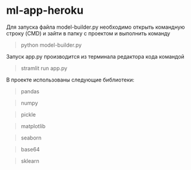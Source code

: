 # ml-app-heroku
Для запуска файла model-builder.py необходимо открыть командную строку (CMD) и зайти в папку с проектом и выполнить команду
>python model-builder.py

Запуск app.py производится из терминала редактора кода командой
>stramlit run app.py

В проекте использованы следующие библиотеки:
>pandas

>numpy

>pickle

>matplotlib

>seaborn

>base64

>sklearn
